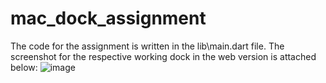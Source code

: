 # mac_dock_assignment
The code for the assignment is written in the lib\main.dart file. The screenshot for the respective working dock in the web version is attached below:
![image](https://github.com/user-attachments/assets/70c2ae12-3f42-4090-85cc-ccc92b2566a6)
